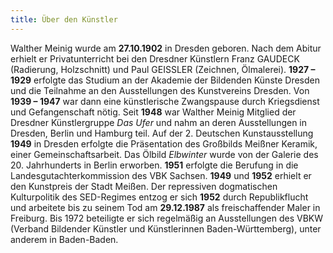 ```yaml
---
title: Über den Künstler
---
```


Walther Meinig wurde am **27.10.1902** in Dresden geboren. 
Nach dem Abitur erhielt er Privatunterricht bei den Dresdner Künstlern Franz GAUDECK (Radierung, Holzschnitt) und Paul GEISSLER (Zeichnen, Ölmalerei). **1927 – 1929** erfolgte das Studium an der Akademie der Bildenden Künste Dresden und die Teilnahme an den Ausstellungen des Kunstvereins Dresden.
Von **1939 – 1947** war dann eine künstlerische Zwangspause durch Kriegsdienst und Gefangenschaft nötig. Seit **1948** war Walther Meinig Mitglied der Dresdner Künstlergruppe *Das Ufer* und nahm an deren Ausstellungen in Dresden, Berlin und Hamburg teil. Auf der 2. Deutschen Kunstausstellung **1949** in Dresden erfolgte die Präsentation des Großbilds Meißner Keramik, einer Gemeinschaftsarbeit. Das Ölbild *Elbwinter* wurde von der Galerie des 20. Jahrhunderts in Berlin erworben.
**1951** erfolgte die Berufung in die Landesgutachterkommission des VBK Sachsen. **1949** und **1952** erhielt er den Kunstpreis der Stadt Meißen.
Der repressiven dogmatischen Kulturpolitik des SED-Regimes entzog er sich **1952** durch Republikflucht und arbeitete bis zu seinem Tod am **29.12.1987** als freischaffender Maler in Freiburg. Bis 1972 beteiligte er sich regelmäßig an Ausstellungen des VBKW (Verband Bildender Künstler und Künstlerinnen Baden-Württemberg), unter anderem in Baden-Baden. 
